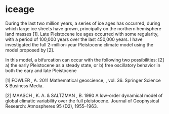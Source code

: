 # iceage
During the last two million years, a series of ice ages has occurred, during which large ice sheets have grown, principally on the northern hemisphere land masses [1]. Late Pleistocene ice ages occurred with some regularity, with a period of 100,000 years over the last 450,000 years. I have investigated the full 2-million-year Pleistocene climate model using the model proposed by [2].

In this model, a bifurcation can occur with the following two possibilities: [2]
a) the early Pleistocene as a steady state, or b) free oscillatory behavior in both the eary and late Pleistocene

[1] FOWLER , A. 2011 Mathematical geoscience, , vol. 36. Springer Science & Business Media.

[2] MAASCH , K. A. & SALTZMAN , B. 1990 A low-order dynamical model of global climatic variability over the full pleistocene. Journal of Geophysical Research: Atmospheres 95 (D2), 1955–1963.
